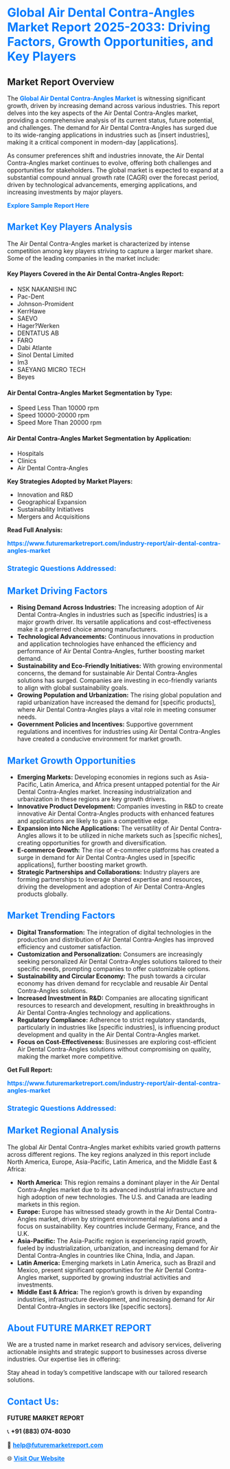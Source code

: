 <h1 style="color: #007BFF;">Global Air Dental Contra-Angles Market Report 2025-2033: Driving Factors, Growth Opportunities, and Key Players</h1>

<section id="overview">
<h2>Market Report Overview</h2>
<p>The <a href="https://www.futuremarketreport.com/industry-report/air-dental-contra-angles-market" style="color: #007BFF; text-decoration: none;"><strong>Global Air Dental Contra-Angles Market</strong></a> is witnessing significant growth, driven by increasing demand across various industries. This report delves into the key aspects of the Air Dental Contra-Angles market, providing a comprehensive analysis of its current status, future potential, and challenges. The demand for Air Dental Contra-Angles has surged due to its wide-ranging applications in industries such as [insert industries], making it a critical component in modern-day [applications].</p>
<p>As consumer preferences shift and industries innovate, the Air Dental Contra-Angles market continues to evolve, offering both challenges and opportunities for stakeholders. The global market is expected to expand at a substantial compound annual growth rate (CAGR) over the forecast period, driven by technological advancements, emerging applications, and increasing investments by major players.</p>
</section>

<section id="overview">
<p><a href="https://www.futuremarketreport.com/request-sample/reportId=126842" style="color: #007BFF; text-decoration: none;"><strong>Explore Sample Report Here</strong></a></p>
</section>

<section id="key-players">
<h2 style="color: #007BFF;">Market Key Players Analysis</h2>
<p>The Air Dental Contra-Angles market is characterized by intense competition among key players striving to capture a larger market share. Some of the leading companies in the market include:</p>
<h4>Key Players Covered in the Air Dental Contra-Angles Report:</h4>
<ul><li>NSK NAKANISHI INC</li><li>Pac-Dent</li><li>Johnson-Promident</li><li>KerrHawe</li><li>SAEVO</li><li>Hager?Werken</li><li>DENTATUS AB</li><li>FARO</li><li>Dabi Atlante</li><li>Sinol Dental Limited</li><li>Im3</li><li>SAEYANG MICRO TECH</li><li>Beyes</li></ul>
<h4>Air Dental Contra-Angles Market Segmentation by Type:</h4>
<ul><li>Speed Less Than 10000 rpm</li><li>Speed 10000-20000 rpm</li><li>Speed More Than 20000 rpm</li></ul>

<h4>Air Dental Contra-Angles Market Segmentation by Application:</h4>
<ul><li>Hospitals</li><li>Clinics</li><li>Air Dental Contra-Angles</li></ul>
<p><strong>Key Strategies Adopted by Market Players:</strong></p>
<ul>
<li>Innovation and R&D</li>
<li>Geographical Expansion</li>
<li>Sustainability Initiatives</li>
<li>Mergers and Acquisitions</li>
</ul>
</section>

<section>
<p><strong>Read Full Analysis: </strong></p><a href="https://www.futuremarketreport.com/industry-report/air-dental-contra-angles-market" style="color: #007BFF; text-decoration: none;"><strong>https://www.futuremarketreport.com/industry-report/air-dental-contra-angles-market</strong></a>
<h3 style="color: #007BFF;">Strategic Questions Addressed:</h3>
</section>

<section id="driving-factors">
<h2 style="color: #007BFF;">Market Driving Factors</h2>
<ul>
<li><strong>Rising Demand Across Industries:</strong> The increasing adoption of Air Dental Contra-Angles in industries such as [specific industries] is a major growth driver. Its versatile applications and cost-effectiveness make it a preferred choice among manufacturers.</li>
<li><strong>Technological Advancements:</strong> Continuous innovations in production and application technologies have enhanced the efficiency and performance of Air Dental Contra-Angles, further boosting market demand.</li>
<li><strong>Sustainability and Eco-Friendly Initiatives:</strong> With growing environmental concerns, the demand for sustainable Air Dental Contra-Angles solutions has surged. Companies are investing in eco-friendly variants to align with global sustainability goals.</li>
<li><strong>Growing Population and Urbanization:</strong> The rising global population and rapid urbanization have increased the demand for [specific products], where Air Dental Contra-Angles plays a vital role in meeting consumer needs.</li>
<li><strong>Government Policies and Incentives:</strong> Supportive government regulations and incentives for industries using Air Dental Contra-Angles have created a conducive environment for market growth.</li>
</ul>
</section>

<section id="growth-opportunities">
<h2 style="color: #007BFF;">Market Growth Opportunities</h2>
<ul>
<li><strong>Emerging Markets:</strong> Developing economies in regions such as Asia-Pacific, Latin America, and Africa present untapped potential for the Air Dental Contra-Angles market. Increasing industrialization and urbanization in these regions are key growth drivers.</li>
<li><strong>Innovative Product Development:</strong> Companies investing in R&D to create innovative Air Dental Contra-Angles products with enhanced features and applications are likely to gain a competitive edge.</li>
<li><strong>Expansion into Niche Applications:</strong> The versatility of Air Dental Contra-Angles allows it to be utilized in niche markets such as [specific niches], creating opportunities for growth and diversification.</li>
<li><strong>E-commerce Growth:</strong> The rise of e-commerce platforms has created a surge in demand for Air Dental Contra-Angles used in [specific applications], further boosting market growth.</li>
<li><strong>Strategic Partnerships and Collaborations:</strong> Industry players are forming partnerships to leverage shared expertise and resources, driving the development and adoption of Air Dental Contra-Angles products globally.</li>
</ul>
</section>

<section id="trending-factors">
<h2 style="color: #007BFF;">Market Trending Factors</h2>
<ul>
<li><strong>Digital Transformation:</strong> The integration of digital technologies in the production and distribution of Air Dental Contra-Angles has improved efficiency and customer satisfaction.</li>
<li><strong>Customization and Personalization:</strong> Consumers are increasingly seeking personalized Air Dental Contra-Angles solutions tailored to their specific needs, prompting companies to offer customizable options.</li>
<li><strong>Sustainability and Circular Economy:</strong> The push towards a circular economy has driven demand for recyclable and reusable Air Dental Contra-Angles solutions.</li>
<li><strong>Increased Investment in R&D:</strong> Companies are allocating significant resources to research and development, resulting in breakthroughs in Air Dental Contra-Angles technology and applications.</li>
<li><strong>Regulatory Compliance:</strong> Adherence to strict regulatory standards, particularly in industries like [specific industries], is influencing product development and quality in the Air Dental Contra-Angles market.</li>
<li><strong>Focus on Cost-Effectiveness:</strong> Businesses are exploring cost-efficient Air Dental Contra-Angles solutions without compromising on quality, making the market more competitive.</li>
</ul>
</section>

<section>
<p><strong>Get Full Report: </strong></p><a href="https://www.futuremarketreport.com/industry-report/air-dental-contra-angles-market" style="color: #007BFF; text-decoration: none;"><strong>https://www.futuremarketreport.com/industry-report/air-dental-contra-angles-market</strong></a>
<h3 style="color: #007BFF;">Strategic Questions Addressed:</h3>
</section>


<section id="regional-analysis">
<h2 style="color: #007BFF;">Market Regional Analysis</h2>
<p>The global Air Dental Contra-Angles market exhibits varied growth patterns across different regions. The key regions analyzed in this report include North America, Europe, Asia-Pacific, Latin America, and the Middle East & Africa:</p>
<ul>
<li><strong>North America:</strong> This region remains a dominant player in the Air Dental Contra-Angles market due to its advanced industrial infrastructure and high adoption of new technologies. The U.S. and Canada are leading markets in this region.</li>
<li><strong>Europe:</strong> Europe has witnessed steady growth in the Air Dental Contra-Angles market, driven by stringent environmental regulations and a focus on sustainability. Key countries include Germany, France, and the U.K.</li>
<li><strong>Asia-Pacific:</strong> The Asia-Pacific region is experiencing rapid growth, fueled by industrialization, urbanization, and increasing demand for Air Dental Contra-Angles in countries like China, India, and Japan.</li>
<li><strong>Latin America:</strong> Emerging markets in Latin America, such as Brazil and Mexico, present significant opportunities for the Air Dental Contra-Angles market, supported by growing industrial activities and investments.</li>
<li><strong>Middle East & Africa:</strong> The region’s growth is driven by expanding industries, infrastructure development, and increasing demand for Air Dental Contra-Angles in sectors like [specific sectors].</li>
</ul>
</section>

<footer>
<h2 style="color: #007BFF;">About FUTURE MARKET REPORT</h2>
<p>We are a trusted name in market research and advisory services, delivering actionable insights and strategic support to businesses across diverse industries. Our expertise lies in offering:</p>

<p>Stay ahead in today’s competitive landscape with our tailored research solutions.</p>

<h2 style="color: #007BFF;">Contact Us:</h2>
<p><strong>FUTURE MARKET REPORT</strong></p>
<p>📞 <strong>+91 (883) 074-8030</strong></p>
<p>📧 <strong><a href="mailto:help@futuremarketreport.com" style="color: #007BFF;">help@futuremarketreport.com</a></strong></p>
<p>🌐 <strong><a href="https://www.futuremarketreport.com/" style="color: #007BFF;">Visit Our Website</a></strong></p>
</footer>